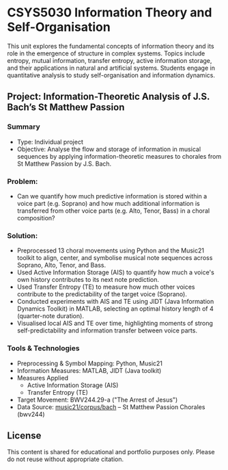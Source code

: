 # CSYS5030 Information Theory and Self-Organisation
This unit explores the fundamental concepts of information theory and its role in the emergence of structure in complex systems. 
Topics include entropy, mutual information, transfer entropy, active information storage, and their applications in natural and artificial systems. Students engage in quantitative analysis to study self-organisation and information dynamics.

## Project: Information-Theoretic Analysis of J.S. Bach’s St Matthew Passion
### Summary
* Type: Individual project
* Objective: Analyse the flow and storage of information in musical sequences by applying information-theoretic measures to chorales from St Matthew Passion by J.S. Bach.

### Problem:
* Can we quantify how much predictive information is stored within a voice part (e.g. Soprano) and how much additional information is transferred from other voice parts (e.g. Alto, Tenor, Bass) in a choral composition?

### Solution:
* Preprocessed 13 choral movements using Python and the Music21 toolkit to align, center, and symbolise musical note sequences across Soprano, Alto, Tenor, and Bass.
* Used Active Information Storage (AIS) to quantify how much a voice's own history contributes to its next note prediction.
* Used Transfer Entropy (TE) to measure how much other voices contribute to the predictability of the target voice (Soprano).
* Conducted experiments with AIS and TE using JIDT (Java Information Dynamics Toolkit) in MATLAB, selecting an optimal history length of 4 (quarter-note duration).
* Visualised local AIS and TE over time, highlighting moments of strong self-predictability and information transfer between voice parts.

### Tools & Technologies
* Preprocessing & Symbol Mapping: Python, Music21
* Information Measures: MATLAB, JIDT (Java toolkit)
* Measures Applied
    * Active Information Storage (AIS)
    * Transfer Entropy (TE)
* Target Movement: BWV244.29-a ("The Arrest of Jesus")
* Data Source: [music21/corpus/bach](https://gitub.u-bordeaux.fr/scrime/tabasco/music21/-/tree/tabasco-version/music21/corpus/bach?ref_type=heads) – St Matthew Passion Chorales (bwv244)

## License
This content is shared for educational and portfolio purposes only. Please do not reuse without appropriate citation.
